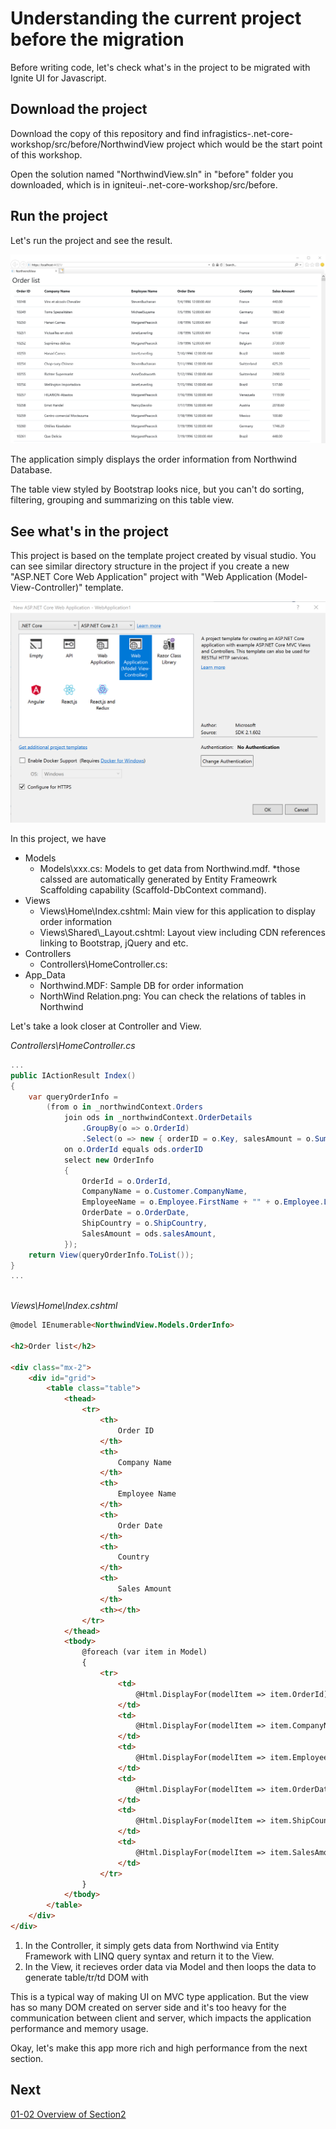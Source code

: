 # Understanding the current project before the migration

Before writing code, let's check what's in the project to be migrated with Ignite UI for Javascript.


## Download the project

Download the copy of this repository and find infragistics-.net-core-workshop/src/before/NorthwindView project which would be the start point of this workshop.

Open the solution named "NorthwindView.sln" in "before" folder you downloaded, which is in igniteui-.net-core-workshop/src/before.

## Run the project

Let's run the project and see the result.

![](../assets/01-01-00.png)

The application simply displays the order information from Northwind Database. 

The table view styled by Bootstrap looks nice, but you can't do sorting, filtering, grouping and summarizing on this table view.

## See what's in the project

This project is based on the template project created by visual studio. You can see similar directory structure in the project if you create a new "ASP.NET Core Web Application" project with "Web Application (Model-View-Controller)" template.

![](../assets/01-01-01.png)

In this project, we have
- Models
    - Models\\xxx.cs: Models to get data from Northwind.mdf. *those calssed are automatically generated by Entity Frameowrk Scaffolding capability (Scaffold-DbContext command).
- Views
    - Views\\Home\\Index.cshtml: Main view for this application to display order information
    - Views\\Shared\\_Layout.cshtml: Layout view including CDN references linking to Bootstrap, jQuery and etc.
- Controllers
    - Controllers\\HomeController.cs: 
- App_Data
    - Northwind.MDF: Sample DB for order information
    - NorthWind Relation.png: You can check the relations of tables in Northwind

Let's take a look closer at Controller and View.

*Controllers\\HomeController.cs*

```cs
...
public IActionResult Index()
{
    var queryOrderInfo =
        (from o in _northwindContext.Orders
            join ods in _northwindContext.OrderDetails
                .GroupBy(o => o.OrderId)
                .Select(o => new { orderID = o.Key, salesAmount = o.Sum(x => x.Quantity * x.UnitPrice) })
            on o.OrderId equals ods.orderID
            select new OrderInfo
            {
                OrderId = o.OrderId,
                CompanyName = o.Customer.CompanyName,
                EmployeeName = o.Employee.FirstName + "" + o.Employee.LastName,
                OrderDate = o.OrderDate,
                ShipCountry = o.ShipCountry,
                SalesAmount = ods.salesAmount,
            });
    return View(queryOrderInfo.ToList());
}
...
    
```

*Views\\Home\\Index.cshtml*

```html
@model IEnumerable<NorthwindView.Models.OrderInfo>

<h2>Order list</h2>

<div class="mx-2">
    <div id="grid">
        <table class="table">
            <thead>
                <tr>
                    <th>
                        Order ID
                    </th>
                    <th>
                        Company Name
                    </th>
                    <th>
                        Employee Name
                    </th>
                    <th>
                        Order Date
                    </th>
                    <th>
                        Country
                    </th>
                    <th>
                        Sales Amount
                    </th>
                    <th></th>
                </tr>
            </thead>
            <tbody>
                @foreach (var item in Model)
                {
                    <tr>
                        <td>
                            @Html.DisplayFor(modelItem => item.OrderId)
                        </td>
                        <td>
                            @Html.DisplayFor(modelItem => item.CompanyName)
                        </td>
                        <td>
                            @Html.DisplayFor(modelItem => item.EmployeeName)
                        </td>
                        <td>
                            @Html.DisplayFor(modelItem => item.OrderDate)
                        </td>
                        <td>
                            @Html.DisplayFor(modelItem => item.ShipCountry)
                        </td>
                        <td>
                            @Html.DisplayFor(modelItem => item.SalesAmount)
                        </td>
                    </tr>
                }
            </tbody>
        </table>
    </div>
</div>
```

1. In the Controller, it simply gets data from Northwind via Entity Framework with LINQ query syntax and return it to the View.
2. In the View, it recieves order data via Model and then loops the data to generate table/tr/td DOM with 

This is a typical way of making UI on MVC type application. But the view has so many DOM created on server side and it's too heavy for the communication between client and server, which impacts the application performance and memory usage.

Okay, let's make this app more rich and high performance from the next section.

## Next
[01-02 Overview of Section2](../02-Create-API-Returning-JSON/02-00-Overview-of-Section2.md)
